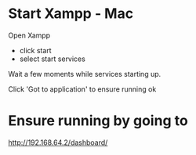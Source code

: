 # Start Xampp - Mac

Open Xampp
* click start
* select start services

Wait a few moments while services starting up.
 
Click 'Got to application' to ensure running ok

# Ensure running by going to 
http://192.168.64.2/dashboard/


